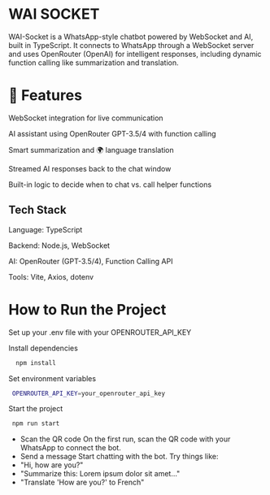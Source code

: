 
# WAI SOCKET

WAI-Socket is a WhatsApp-style chatbot powered by WebSocket and AI, built in TypeScript. It connects to WhatsApp through a WebSocket server and uses OpenRouter (OpenAI) for intelligent responses, including dynamic function calling like summarization and translation.


# 🚀 Features


   WebSocket integration for live communication

   AI assistant using OpenRouter GPT-3.5/4 with function calling

   Smart summarization and 🌍 language translation

   Streamed AI responses back to the chat window

   Built-in logic to decide when to chat vs. call helper functions




## Tech Stack

Language: TypeScript

Backend: Node.js, WebSocket

AI: OpenRouter (GPT-3.5/4), Function Calling API

Tools: Vite, Axios, dotenv




# How to Run the Project

Set up your .env file with your OPENROUTER_API_KEY

 Install dependencies

```bash
  npm install
```

Set environment variables

```bash
 OPENROUTER_API_KEY=your_openrouter_api_key
```

 Start the project

```bash
 npm run start
```

- Scan the QR code
On the first run, scan the QR code with your WhatsApp to connect the bot.
- Send a message
Start chatting with the bot. Try things like:
- "Hi, how are you?"
- "Summarize this: Lorem ipsum dolor sit amet..."
- "Translate 'How are you?' to French"
